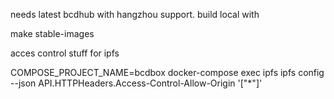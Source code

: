 needs latest bcdhub with hangzhou support. build local with

 make stable-images

acces control stuff for ipfs

 COMPOSE_PROJECT_NAME=bcdbox docker-compose exec ipfs ipfs config --json API.HTTPHeaders.Access-Control-Allow-Origin '["*"]'
